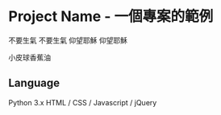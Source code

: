 # Project Name - 一個專案的範例
不要生氣 不要生氣 仰望耶穌 仰望耶穌

小皮球香蕉油
## Language
Python 3.x
HTML / CSS / Javascript / jQuery

